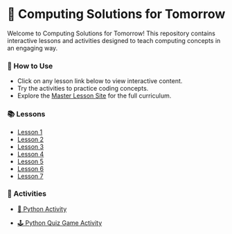 # 🚀 Computing Solutions for Tomorrow

Welcome to Computing Solutions for Tomorrow! This repository contains interactive lessons and activities designed to teach computing concepts in an engaging way.

### 📖 How to Use

- Click on any lesson link below to view interactive content.
- Try the activities to practice coding concepts.
- Explore the [Master Lesson Site](https://dbknox.github.io/computing_solutions_for_tomorrow/ALL%20LESSONS.html) for the full curriculum.

### 📚 Lessons
* [Lesson 1](https://dbknox.github.io/computing_solutions_for_tomorrow/Lesson%201.html)
* [Lesson 2](https://dbknox.github.io/computing_solutions_for_tomorrow/Lesson%202.html)
* [Lesson 3](https://dbknox.github.io/computing_solutions_for_tomorrow/Lesson%203.html)
* [Lesson 4](https://dbknox.github.io/computing_solutions_for_tomorrow/Lesson%204.html)
* [Lesson 5](https://dbknox.github.io/computing_solutions_for_tomorrow/Lesson%205.html)
* [Lesson 6](https://dbknox.github.io/computing_solutions_for_tomorrow/Lesson%206.html)
* [Lesson 7](https://dbknox.github.io/computing_solutions_for_tomorrow/Lesson%207.html)

### 🎯 Activities
* [🐍 Python Activity](https://dbknox.github.io/computing_solutions_for_tomorrow/Python%20Activity.html)

* [🕹️ Python Quiz Game Activity](https://dbknox.github.io/computing_solutions_for_tomorrow/Python%20Quiz%20Game%20Activity.html)
